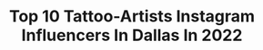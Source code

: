 ---
title: Top 10 Tattoo-Artists Instagram Influencers In Dallas In 2022
description: >-
  Find top tattoo-artists Instagram influencers in Dallas in 2022. Most popular hashtags: #tattoos #dallastattooartist #tattooartist #rosetattoo.
platform: Instagram
hits: 28
text_top: Identify the top-rated Instagram accounts on inBeat.
text_bottom: inBeat holds 28 Instagram influencers like this in Dallas, United States for you to contact.
profiles:
  - username: "deecorseytattoos"
    fullname: >-
      D E R E K   C O R S E Y
    bio: >-
      🐐 🇨🇱Dallas, Tx (469) 755-9769 👍🏾Please select the “TEXT” tab for tattoo inquiries!!! 🙅🏾‍♂️DO NOT select the “Message” tab
    location: "United States"
    followers: 11541
    engagement: 462
    commentsToLikes: 0.038746
    id: ck9wdxqs1hqua0j78altw3va1
    verified: false
    hashtags: "#realismtattoo, #inkedmag, #tattooist, #inked"
  - username: "mani.ne"
    fullname: >-
      Mani.Negarestan
    bio: >-
      Sometimes I Draw On Paper, Sometimes On Skin For inquiries 👉 mani.art.ne@gmail.com Darkage tattoo studio
    location: "United States"
    followers: 7536
    engagement: 541
    commentsToLikes: 0.049902
    id: ck5cjyc9zvqrd0i114j31oq1n
    verified: false
    hashtags: "#dallastattooartist, #dentontattoo, #tattooidea, #inked"
  - username: "inked.exclusives"
    fullname: >-
      
    bio: >-
      Representing inked talent, artists & models! #inkedexclusives || Premium content below! 💥 ||
    location: "United States"
    followers: 31760
    engagement: 47
    commentsToLikes: 0.017089
    id: ck5cffuv2mvc10i116l0bvdiq
    verified: false
    hashtags: "#tattoos, #pretty, #exclusives, #hotellife"
  - username: "lizcooktattoo"
    fullname: >-
      Liz Cook
    bio: >-
      •Dallas TX• •Tattoo Artist & Owner• @rebelmusetattoo @rebelmusetattoodallas @rebelmusedenver @everafterpigments To schedule or for seminar info 👇🏻
    location: "United States"
    followers: 228408
    engagement: 124
    commentsToLikes: 0.022026
    id: ck5zs29ofxoos0i149feme48h
    verified: false
    hashtags: "#eternalinktattoo, #stencilstuff, #permanentcosmetics, #rebelmusetattoo"
  - username: "franciscosanchez_tattoo"
    fullname: >-
      Francisco Sanchez
    bio: >-
      Dallas Tx Tattoo Artist. @darkagetattoostudio info@franksancheztattoo.com #texastattooartist #dallastattooartist
    location: "United States"
    followers: 73237
    engagement: 130
    commentsToLikes: 0.036343
    id: ck5cjy7tivqhq0i11jizabl23
    verified: false
    hashtags: "#persianart, #persiantattoo, #assasintattoo, #rosetattoo"
  - username: "mikeflorestattoo"
    fullname: >-
      Mike Flores
    bio: >-
      📍Central Texas📍 Email mikeflores.appt@gmail.com for booking
    location: "United States"
    followers: 198356
    engagement: 92
    commentsToLikes: 0.012677
    id: ck13czvsg2yvk0i19qr0uquw2
    verified: false
    hashtags: "#ink, #blackandgreytattoo, #realism, #kyletx"
  - username: "lot_lizard"
    fullname: >-
      lot_lizard
    bio: >-
      Huntington beach/Dallas Award winning tattoo artist #freestylelife #tacticalmindzstuntshop #stuntlife #slacklife
    location: "United States"
    followers: 5758
    engagement: 560
    commentsToLikes: 0.045556
    id: ckaorzqy8phyk0i78wz67asv2
    verified: false
    hashtags: "#stampedeharley, #fxdb, #streetbobmob, #fxrt"
  - username: "sushiiimilk"
    fullname: >-
      Female Tattoo Artist
    bio: >-
      Bringing you: Tattoos, Jams, & Threads DM for booking inquires Deposit required ✨
    location: "United States"
    followers: 12037
    engagement: 1141
    commentsToLikes: 0.043071
    id: ck6tu8c3cevrb0j71kdtyt3d9
    verified: false
    hashtags: "#styledby, #plants, #fyp, #ootd"
  - username: "kristeloreto"
    fullname: >-
      KRISTEL ORETO
    bio: >-
      🚫 NO DMS ✨ Tattoo Artist / Succubus ✨ 💌 Philly / Appointment ONLY 👇🏼 Click for Tattoo Appts, OnlyFans, PO Box & More
    location: "United States"
    followers: 67744
    engagement: 111
    commentsToLikes: 0.036047
    id: ck6tojllzefqe0j71fp9rxk2u
    verified: false
    hashtags: "#coverups, #coverup, #wreckitralph, #pheonix"
  - username: "vaultt_tec"
    fullname: >-
      Dallas Hogarth
    bio: >-
      Hoagie | Shop: @hoagies.originals | Tattoo artist @tigertattoo_lv | Pins & Stickers || || DM for Shop Password and Commissions
    location: "United States"
    followers: 6115
    engagement: 570
    commentsToLikes: 0.031909
    id: ck6ug9dap1okp0j71r14uvxb1
    verified: false
    hashtags: "#falloutnv, #tattoos, #skeleton, #traditionaltattoo"
---
